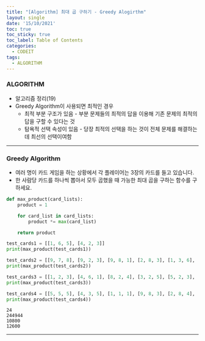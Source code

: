 ```yaml
---
title: "[Algorithm] 최대 곱 구하기 - Greedy Alogirthm"
layout: single
date: '15/10/2021'
toc: true
toc_sticky: true
toc_label: Table of Contents
categories:
  - CODEIT
tags:
  - ALGORITHM
---
```


### ALGORITHM
* 알고리즘 정리(19)
* Greedy Algorithm이 사용되면 최적인 경우
  * 최적 부분 구조가 있음 - 부분 문제들의 최적의 답을 이용해 기존 문제의 최적의 답을 구할 수 있다는 것
  * 탐욕적 선택 속성이 있음 - 당장 최적의 선택을 하는 것이 전체 문제를 해결하는 데 최선의 선택이여함

---

### Greedy Algorithm
* 여러 명이 카드 게임을 하는 상황에서 각 플레이어는 3장의 카드를 들고 있습니다. 
* 한 사람당 카드를 하나씩 뽑아서 모두 곱했을 때 가능한 최대 곱을 구하는 함수를 구하세요.


```python
def max_product(card_lists):
    product = 1

    for card_list in card_lists:
        product *= max(card_list)

    return product

test_cards1 = [[1, 6, 5], [4, 2, 3]]
print(max_product(test_cards1))

test_cards2 = [[9, 7, 8], [9, 2, 3], [9, 8, 1], [2, 8, 3], [1, 3, 6], [7, 7, 4]]
print(max_product(test_cards2))

test_cards3 = [[1, 2, 3], [4, 6, 1], [8, 2, 4], [3, 2, 5], [5, 2, 3], [3, 2, 1]]
print(max_product(test_cards3))

test_cards4 = [[5, 5, 5], [4, 3, 5], [1, 1, 1], [9, 8, 3], [2, 8, 4], [5, 7, 4]]
print(max_product(test_cards4))
```

    24
    244944
    10800
    12600

---